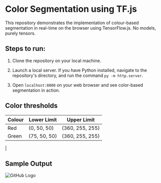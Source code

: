 # Color Segmentation using TF.js
This repository demonstrates the implementation of colour-based segmentation in real-time on the browser using TensorFlow.js. No models, purely tensors.

## Steps to run:

1. Clone the repository on your local machine.
   
2. Launch a local server. If you have Python installed, navigate to the repository's directory, and run the command ```py -m http.server```.
   
3. Open ```localhost:8000``` on your web browser and see color-based segmentation in action.

## Color thresholds
| Colour | Lower Limit | Upper Limit |
| --------- | --------- | ---- |
| Red | (0, 50, 50) | (360, 255, 255) |
| Green | (75, 50, 50) | (360, 255, 255) |
| 

## Sample Output
![GitHub Logo](color-segmentation-tfjs.gif)
